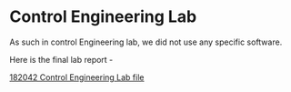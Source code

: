 # Control Engineering Lab

As such in control Engineering lab, we did not use any specific software. 

Here is the final lab report - 

[182042 Control Engineering Lab file](https://docs.google.com/document/d/1pnYEdLzmRy_AbZz95KgCnR9Vx93VsMhOMwUirMgHij8/edit?usp=sharing)